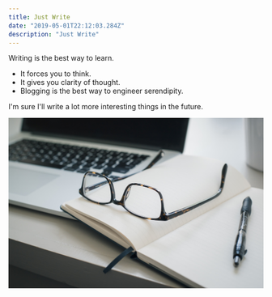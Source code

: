 ```yaml
---
title: Just Write
date: "2019-05-01T22:12:03.284Z"
description: "Just Write"
---
```


Writing is the best way to learn.

* It forces you to think.
* It gives you clarity of thought.
* Blogging is the best way to engineer serendipity.

I'm sure I'll write a lot more interesting things in the future.

![Just Write](./justwrite.jpg)
